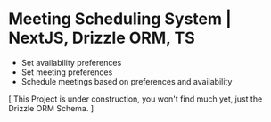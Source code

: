 # Meeting Scheduling System | NextJS, Drizzle ORM, TS

- Set availability preferences
- Set meeting preferences
- Schedule meetings based on preferences and availability

[ This Project is under construction, you won't find much yet, just the Drizzle ORM Schema. ] 

